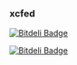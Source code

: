 ### xcfed
[![Bitdeli Badge](https://d2weczhvl823v0.cloudfront.net/xcfed/xcfed/trend.png)](https://bitdeli.com/free "Bitdeli Badge")

[![Bitdeli Badge](https://d2weczhvl823v0.cloudfront.net/xcfed/xcfed/trend.png)](https://bitdeli.com/free "Bitdeli Badge")

